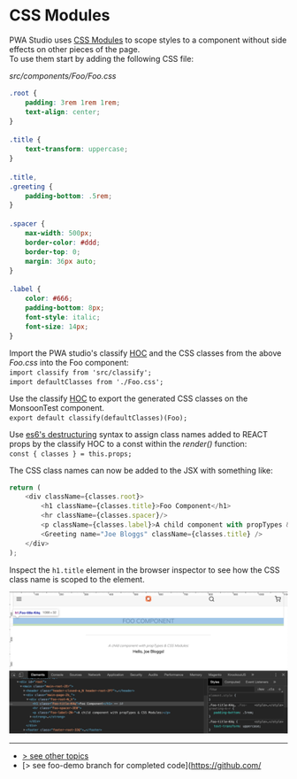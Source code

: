 # CSS Modules
PWA Studio uses [CSS Modules] to scope styles to a component without side effects on other pieces of the page.   
To use them start by adding the following CSS file:

_src/components/Foo/Foo.css_
```css
.root {
    padding: 3rem 1rem 1rem;
    text-align: center;
}
 
.title {
    text-transform: uppercase;
}
 
.title,
.greeting {
    padding-bottom: .5rem;
}
 
.spacer {
    max-width: 500px;
    border-color: #ddd;
    border-top: 0;
    margin: 36px auto;
}
 
.label {
    color: #666;
    padding-bottom: 8px;
    font-style: italic;
    font-size: 14px;
}
```

Import the PWA studio's classify [HOC] and the CSS classes from the above _Foo.css_ into the Foo component:    
`import classify from 'src/classify';`   
`import defaultClasses from './Foo.css';`

Use the classify [HOC] to export the generated CSS classes on the MonsoonTest component.    
`export default classify(defaultClasses)(Foo);`

Use [es6's destructuring] syntax to assign class names added to REACT props by the classify HOC to a const within the *render()* function:    
`const { classes } = this.props;`

The CSS class names can now be added to the JSX with something like:

```javascript
return (
    <div className={classes.root}>
        <h1 className={classes.title}>Foo Component</h1>
        <hr className={classes.spacer}/>
        <p className={classes.label}>A child component with propTypes &amp; CSS Modules:</p>
        <Greeting name="Joe Bloggs" className={classes.title} />
    </div>
);
```

Inspect the `h1.title` element in the browser inspector to see how the CSS class name is scoped to the element.

![CSS Modules screenshot](./css-modules-screenshot.png)

---
- [> see other topics](../../README.md#Topics)
- [> see foo-demo branch for completed code](https://github.com/

[CSS Modules]: https://magento-research.github.io/pwa-studio/technologies/basic-concepts/css-modules/
[HOC]: https://reactjs.org/docs/higher-order-components.html
[es6's destructuring]: https://developer.mozilla.org/en-US/docs/Web/JavaScript/Reference/Operators/Destructuring_assignment